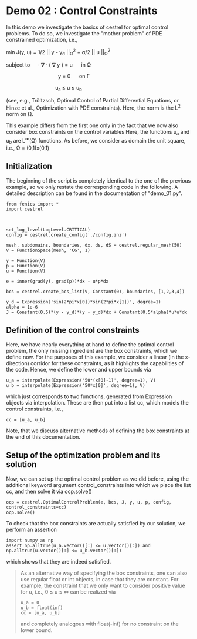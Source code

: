 Demo 02 : Control Constraints
=============================

In this demo we investigate the basics of cestrel for
optimal control problems. To do so, we investigate the "mother
problem" of PDE constrained optimization, i.e.,

min J(y, u) = 1/2 || y - y<sub>d</sub> ||<sub>&Omega;</sub><sup>2</sup> + &alpha;/2  || u ||<sub>&Omega;</sub><sup>2</sup>

subject to &nbsp;&nbsp;&nbsp;  - &nabla; &middot; ( &nabla; y  ) = u &nbsp;&nbsp;&nbsp;&nbsp; in &Omega;

&nbsp;&nbsp;&nbsp;&nbsp;&nbsp;&nbsp;&nbsp;&nbsp;&nbsp;&nbsp;&nbsp;&nbsp;&nbsp;&nbsp;&nbsp;&nbsp;&nbsp;&nbsp;&nbsp;&nbsp;&nbsp;&nbsp;&nbsp;&nbsp;&nbsp;
&nbsp;&nbsp;&nbsp;&nbsp;&nbsp;&nbsp;&nbsp;&nbsp;&nbsp;&nbsp;y = 0 &nbsp;&nbsp;&nbsp;&nbsp; on &Gamma;

&nbsp;&nbsp;&nbsp;&nbsp;&nbsp;&nbsp;&nbsp;&nbsp;&nbsp;&nbsp;&nbsp;&nbsp;&nbsp;&nbsp;&nbsp;&nbsp;&nbsp;&nbsp;&nbsp;&nbsp;&nbsp;&nbsp;&nbsp;&nbsp;&nbsp;
&nbsp;&nbsp;&nbsp;&nbsp;&nbsp;&nbsp;&nbsp;&nbsp;u<sub>a</sub> &le; u &le; u<sub>b</sub>

(see, e.g., Tröltzsch, Optimal Control of Partial Differential Equations,
or Hinze et al., Optimization with PDE constraints). Here,
the norm is the L<sup>2</sup> norm on &Omega;.

This example differs from the first one only in the fact that
we now also consider box constraints on the control variables
Here, the functions u<sub>a</sub> and u<sub>b</sub> are
L<sup>&infin;</sup>(&Omega;) functions. As before, we consider
as domain the unit square, i.e., &Omega; = (0,1)x(0,1)

Initialization
--------------

The beginning of the script is completely identical to the
one of the previous example, so we only restate the corresponding
code in the following. A detailed description can be found
in the documentation of "demo_01.py".

    from fenics import *
    import cestrel



    set_log_level(LogLevel.CRITICAL)
    config = cestrel.create_config('./config.ini')

    mesh, subdomains, boundaries, dx, ds, dS = cestrel.regular_mesh(50)
    V = FunctionSpace(mesh, 'CG', 1)

    y = Function(V)
    p = Function(V)
    u = Function(V)

    e = inner(grad(y), grad(p))*dx - u*p*dx

    bcs = cestrel.create_bcs_list(V, Constant(0), boundaries, [1,2,3,4])

    y_d = Expression('sin(2*pi*x[0])*sin(2*pi*x[1])', degree=1)
    alpha = 1e-6
    J = Constant(0.5)*(y - y_d)*(y - y_d)*dx + Constant(0.5*alpha)*u*u*dx

Definition of the control constraints
-------------------------------------

Here, we have nearly everything at hand to define the optimal
control problem, the only missing ingredient are the box constraints,
which we define now. For the purposes of this example, we
consider a linear (in the x-direction) corridor for these
constraints, as it highlights the capabilities of the code.
Hence, we define the lower and upper bounds via

    u_a = interpolate(Expression('50*(x[0]-1)', degree=1), V)
    u_b = interpolate(Expression('50*x[0]', degree=1), V)

which just corresponds to two functions, generated from
Expression objects via interpolation. These are then put
into a list cc, which models the control constraints, i.e.,

    cc = [u_a, u_b]

Note, that we discuss alternative methods of defining the box
constraints at the end of this documentation.

Setup of the optimization problem and its solution
--------------------------------------------------

Now, we can set up the optimal control problem as we did before,
using the additional keyword argument control_constraints into which
we place the list cc, and then solve it via ocp.solve()

    ocp = cestrel.OptimalControlProblem(e, bcs, J, y, u, p, config, control_constraints=cc)
    ocp.solve()

To check that the box constraints are actually satisfied by our
solution, we perform an assertion

    import numpy as np
    assert np.alltrue(u_a.vector()[:] <= u.vector()[:]) and np.alltrue(u.vector()[:] <= u_b.vector()[:])

which shows that they are indeed satisfied.

> As an alternative way of specifying the box constraints, one
> can also use regular float or int objects, in case that they
> are constant. For example, the constraint that we only want to
> consider positive value for u, i.e., 0 &le; u &le; &infin; can
> be realized via
>
>     u_a = 0
>     u_b = float(inf)
>     cc = [u_a, u_b]
>
> and completely analogous with float(-inf) for no constraint
> on the lower bound.
